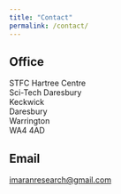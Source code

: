 ```yaml
---
title: "Contact"
permalink: /contact/
---
```


## Office

STFC Hartree Centre <br>
Sci-Tech Daresbury  <br>
Keckwick  <br>
Daresbury​​​ <br>
Warrington <br>
WA4 4AD
## Email

[imaranresearch@gmail.com](mailto:imaranresearch@gmail.com)
